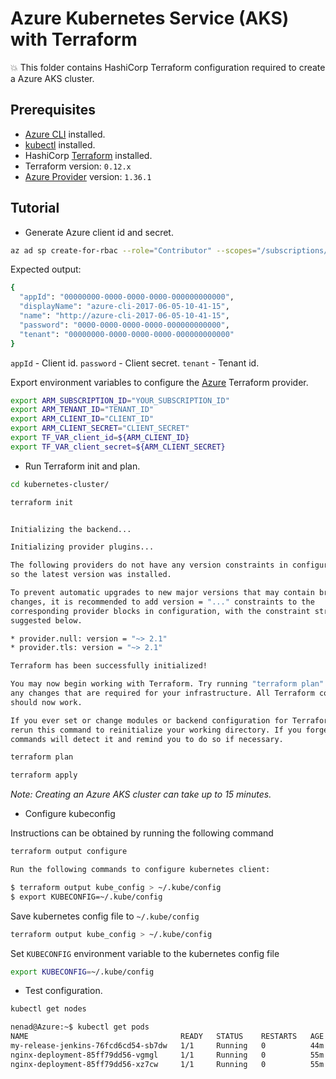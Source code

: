 # Azure Kubernetes Service (AKS) with Terraform
:boom:
This folder contains HashiCorp Terraform configuration required to create a Azure AKS cluster.

## Prerequisites

* [Azure CLI](https://docs.microsoft.com/en-us/cli/azure/install-azure-cli?view=azure-cli-latest) installed.
* [kubectl](https://kubernetes.io/docs/tasks/tools/install-kubectl/) installed.
* HashiCorp [Terraform](https://terraform.io/downloads.html) installed.
* Terraform version: `0.12.x`
* [Azure Provider](https://www.terraform.io/docs/providers/azurerm/index.html) version: `1.36.1`

## Tutorial

* Generate Azure client id and secret.

```bash
az ad sp create-for-rbac --role="Contributor" --scopes="/subscriptions/YOUR_SUBSCRIPTION_ID"
```

Expected output:

```bash
{
  "appId": "00000000-0000-0000-0000-000000000000",
  "displayName": "azure-cli-2017-06-05-10-41-15",
  "name": "http://azure-cli-2017-06-05-10-41-15",
  "password": "0000-0000-0000-0000-000000000000",
  "tenant": "00000000-0000-0000-0000-000000000000"
}
```

`appId` - Client id.
`password` - Client secret.
`tenant` - Tenant id.

Export environment variables to configure the [Azure](https://www.terraform.io/docs/providers/azurerm/index.html) Terraform provider.

```bash
export ARM_SUBSCRIPTION_ID="YOUR_SUBSCRIPTION_ID"
export ARM_TENANT_ID="TENANT_ID"
export ARM_CLIENT_ID="CLIENT_ID"
export ARM_CLIENT_SECRET="CLIENT_SECRET"
export TF_VAR_client_id=${ARM_CLIENT_ID}
export TF_VAR_client_secret=${ARM_CLIENT_SECRET}
```

* Run Terraform init and plan.

```bash
cd kubernetes-cluster/
```

```bash
terraform init
```

```bash

Initializing the backend...

Initializing provider plugins...

The following providers do not have any version constraints in configuration,
so the latest version was installed.

To prevent automatic upgrades to new major versions that may contain breaking
changes, it is recommended to add version = "..." constraints to the
corresponding provider blocks in configuration, with the constraint strings
suggested below.

* provider.null: version = "~> 2.1"
* provider.tls: version = "~> 2.1"

Terraform has been successfully initialized!

You may now begin working with Terraform. Try running "terraform plan" to see
any changes that are required for your infrastructure. All Terraform commands
should now work.

If you ever set or change modules or backend configuration for Terraform,
rerun this command to reinitialize your working directory. If you forget, other
commands will detect it and remind you to do so if necessary.
```

```bash
terraform plan
```

```bash
terraform apply
```

*Note: Creating an Azure AKS cluster can take up to 15 minutes.*

* Configure kubeconfig

Instructions can be obtained by running the following command

```bash
terraform output configure

Run the following commands to configure kubernetes client:

$ terraform output kube_config > ~/.kube/config
$ export KUBECONFIG=~/.kube/config
```

Save kubernetes config file to `~/.kube/config`

```bash
terraform output kube_config > ~/.kube/config
```

Set `KUBECONFIG` environment variable to the kubernetes config file

```bash
export KUBECONFIG=~/.kube/config
```

* Test configuration.

```bash
kubectl get nodes
```

```bash
nenad@Azure:~$ kubectl get pods
NAME                                  READY   STATUS    RESTARTS   AGE
my-release-jenkins-76fcd6cd54-sb7dw   1/1     Running   0          44m
nginx-deployment-85ff79dd56-vgmgl     1/1     Running   0          55m
nginx-deployment-85ff79dd56-xz7cw     1/1     Running   0          55m
```
